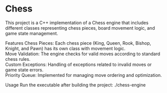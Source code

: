 # Chess
This project is a C++ implementation of a Chess engine that includes different classes representing chess pieces, board movement logic, and game state management.

Features
Chess Pieces: Each chess piece (King, Queen, Rook, Bishop, Knight, and Pawn) has its own class with movement logic.\
Move Validation: The engine checks for valid moves according to standard chess rules.\
Custom Exceptions: Handling of exceptions related to invalid moves or game state errors.\
Priority Queue: Implemented for managing move ordering and optimization.

Usage
Run the executable after building the project:
./chess-engine
